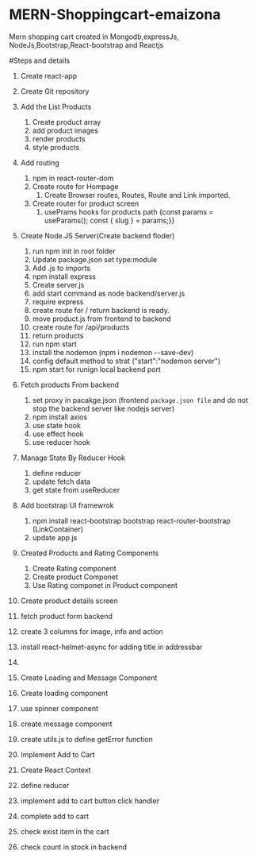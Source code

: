 # MERN-Shoppingcart-emaizona

Mern shopping cart created in Mongodb,expressJs, NodeJs,Bootstrap,React-bootstrap and Reactjs

#Steps and details

1. Create react-app
2. Create Git repository
3. Add the List Products
   1. Create product array
   2. add product images
   3. render products
   4. style products
4. Add routing

   1. npm in react-router-dom
   2. Create route for Hompage
      1. Create Browser routes, Routes, Route and Link imported.
   3. Create router for product screen
      1. usePrams hooks for products path
         {const params = useParams();
         const { slug } = params;}}

5. Create Node.JS Server(Create backend floder)
   1. run npm init in root folder
   2. Update package.json set type:module
   3. Add .js to imports
   4. npm install express
   5. Create server.js
   6. add start command as node backend/server.js
   7. require express
   8. create route for / return backend is ready.
   9. move product.js from frontend to backend
   10. create route for /api/products
   11. return products
   12. run npm start
   13. install the nodemon (npm i nodemon --save-dev)
   14. config default method to strat ("start":"nodemon server")
   15. npm start for runign local backend port
6. Fetch products From backend
   1. set proxy in pacakge.json (frontend `package.json file` and do not stop the backend server like nodejs server)
   2. npm install axios
   3. use state hook
   4. use effect hook
   5. use reducer hook
7. Manage State By Reducer Hook
   1. define reducer
   2. update fetch data
   3. get state from useReducer
8. Add bootstrap UI framewrok
   1. npm install react-bootstrap bootstrap react-router-bootstrap (LinkContainer)
   2. update app.js
9. Created Products and Rating Components
   1. Create Rating component
   2. Create product Componet
   3. Use Rating componet in Product component
10. Create product details screen
   1. fetch product form backend
   2. create 3 columns for image, info and action
   3. install react-helmet-async for adding title in addressbar
   4. <Helmet><title>{product.name}</title></Helmet>
11. Create Loading and Message Component
   1. Create loading component
   2. use spinner component
   3. create message component
   4. create utils.js to define getError function
12. Implement Add to Cart
   1. Create React Context
   2. define reducer
   3. implement add to cart button click handler
 13. complete add to cart
   1. check exist item in the cart
   2. check count in stock in backend  
   
